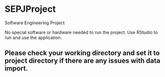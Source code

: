 # SEPJProject
Software Engineering Project 

No special software or hardware needed to run the project.
Use RStudio to run and use the application.
## Please check your working directory and set it to project directory if there are any issues with data import.
